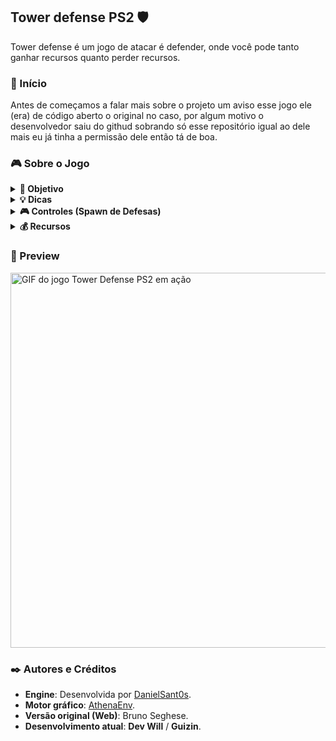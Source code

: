 ## Tower defense PS2 🛡️
Tower defense é um jogo de atacar é defender, onde você pode tanto ganhar recursos quanto perder recursos.

<h3 id="inicio">🚀 Início</h3>
Antes de começamos a falar mais sobre o projeto um aviso esse jogo ele (era) de código aberto o original no caso, por algum motivo o desenvolvedor saiu do githud sobrando só esse repositório igual ao dele mais eu já tinha a permissão dele então tá de boa.

<h3 id="sobre">🎮 Sobre o Jogo</h3>  

<details>
<summary><strong>🎯 Objetivo</strong></summary>  

- Impedir que os zumbis **avançem da direita para a esquerda** do mapa.  
- Coletar **moedas** para aumentar seus recursos e comprar defesas.  

</details>  

<details>
<summary><strong>💡 Dicas</strong></summary>  

- Posicione suas **defesas** longe dos zumbis para maximizar o tempo de ataque.  
- Evite colocar muitas defesas na tela para **prevenir quedas de FPS**.  

</details>  

<details>
<summary><strong>🎮 Controles (Spawn de Defesas)</strong></summary>  

- **Defesa 1**: Botão <kbd>X</kbd> (Custo: 100 recursos).  
- **Defesa 2**: Botão <kbd>□</kbd> (Custo: 160 recursos).  

</details>  

<details>
<summary><strong>💰 Recursos</strong></summary>  

- Recursos iniciais: **330**.  

</details>

<h3 id="preview">🎥 Preview</h3>  

<img src="./tower-defense-game.gif" width="600" alt="GIF do jogo Tower Defense PS2 em ação">


<h3 id="autor">✒️ Autores e Créditos</h3>  

- **Engine**: Desenvolvida por [DanielSant0s](https://github.com/DanielSant0s).  
- **Motor gráfico**: [AthenaEnv](https://github.com/DanielSant0s/AthenaEnv).  
- **Versão original (Web)**: Bruno Seghese.  
- **Desenvolvimento atual**: **Dev Will** / **Guizin**.
